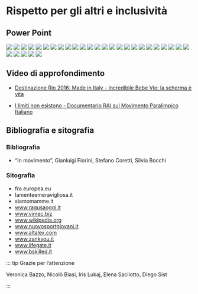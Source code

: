 # Rispetto per gli altri e inclusività

## Power Point

![](../img/civica/rispetto/2.png)
![](../img/civica/rispetto/3.png)
![](../img/civica/rispetto/4.png)
![](../img/civica/rispetto/5.png)
![](../img/civica/rispetto/6.png)
![](../img/civica/rispetto/7.png)
![](../img/civica/rispetto/8.png)
![](../img/civica/rispetto/9.png)
![](../img/civica/rispetto/10.png)
![](../img/civica/rispetto/11.png)
![](../img/civica/rispetto/12.png)
![](../img/civica/rispetto/13.png)
![](../img/civica/rispetto/14.png)
![](../img/civica/rispetto/15.png)
![](../img/civica/rispetto/16.png)
![](../img/civica/rispetto/17.png)
![](../img/civica/rispetto/18.png)
![](../img/civica/rispetto/19.png)
![](../img/civica/rispetto/20.png)
![](../img/civica/rispetto/21.png)
![](../img/civica/rispetto/22.png)
![](../img/civica/rispetto/23.png)
![](../img/civica/rispetto/24.png)
![](../img/civica/rispetto/25.png)
![](../img/civica/rispetto/26.png)
![](../img/civica/rispetto/27.png)
![](../img/civica/rispetto/28.png)
![](../img/civica/rispetto/29.png)
![](../img/civica/rispetto/30.png)
![](../img/civica/rispetto/31.png)

## Video di approfondimento

- [Destinazione Rio 2016: Made in Italy - Incredibile Bebe Vio: la scherma è vita](https://www.youtube.com/watch?v=7nk2NhLiM1w)

- [I limiti non esistono - Documentario RAI sul Movimento Paralimpico Italiano](https://www.youtube.com/watch?v=rcp7uPaP3Go)

## Bibliografia e sitografia

### Bibliografia

- “In movimento”, Gianluigi Fiorini, Stefano Coretti, Silvia Bocchi

### Sitografia

- fra.europea.eu
- lamenteemeravigliosa.it
- siamomamme.it
- www.ragusaoggi.it
- www.vimec.biz
- www.wikipedia.org
- www.nuovosportgiovani.it
- www.altalex.com
- www.zankyou.it
- www.lifegate.it
- www.bskilled.it

::: tip Grazie per l’attenzione

Veronica Bazzo, Nicolò Biasi, Iris Lukaj, Elena Sacilotto, Diego Sist

:::
